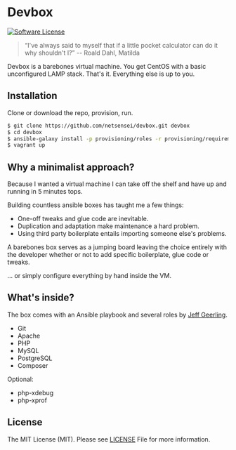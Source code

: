 # Devbox

[![Software License](https://img.shields.io/badge/license-MIT-brightgreen.svg?style=flat-square)](LICENSE.md)

> “I've always said to myself that if a little pocket calculator can do it why shouldn't I?” 
-- Roald Dahl, Matilda

Devbox is a barebones virtual machine. You get CentOS with a basic unconfigured LAMP stack. 
That's it. Everything else is up to you.

## Installation

Clone or download the repo, provision, run.

```bash
$ git clone https://github.com/netsensei/devbox.git devbox
$ cd devbox
$ ansible-galaxy install -p provisioning/roles -r provisioning/requirements.yml
$ vagrant up
```

## Why a minimalist approach?

Because I wanted a virtual machine I can take off the shelf and have up and 
running in 5 minutes tops.

Building countless ansible boxes has taught me a few things:

* One-off tweaks and glue code are inevitable.
* Duplication and adaptation make maintenance a hard problem.
* Using third party boilerplate entails importing someone else's problems.

A barebones box serves as a jumping board leaving the choice entirely with the 
developer whether or not to add specific boilerplate, glue code or tweaks.

... or simply configure everything by hand inside the VM.

## What's inside?

The box comes with an Ansible playbook and several roles by [Jeff Geerling](http://github.com/geerlingguy).

* Git
* Apache
* PHP
* MySQL
* PostgreSQL
* Composer

Optional:

* php-xdebug
* php-xprof

## License

The MIT License (MIT). Please see [LICENSE](LICENSE.md) File for more information.
